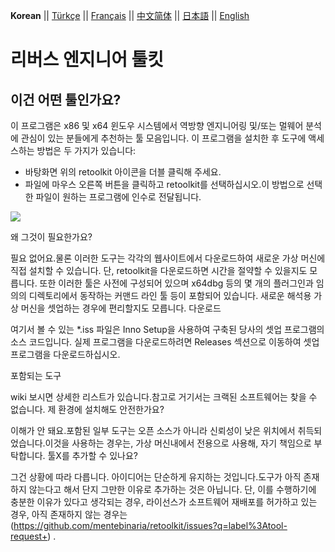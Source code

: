 __Korean__ || [Türkçe](./README_tr_TR.md) || [Français](./README_fr_FR.md) || [中文简体](./README_zh_CN.md) || [日本語](./README_jp_JP.md) || [English](./README.md)

# 리버스 엔지니어 툴킷
## 이건 어떤 툴인가요?

이 프로그램은 x86 및 x64 윈도우 시스템에서 역방향 엔지니어링 및/또는 멀웨어 분석에 관심이 있는 분들에게 추천하는 툴 모음입니다.
이 프로그램을 설치한 후 도구에 액세스하는 방법은 두 가지가 있습니다:

   * 바탕화면 위의 retoolkit 아이콘을 더블 클릭해 주세요.
   * 파일에 마우스 오른쪽 버튼을 클릭하고 retoolkit를 선택하십시오.이 방법으로 선택한 파일이 원하는 프로그램에 인수로 전달됩니다.

![](assets/retoolkit.gif)


왜 그것이 필요한가요?

필요 없어요.물론 이러한 도구는 각각의 웹사이트에서 다운로드하여 새로운 가상 머신에 직접 설치할 수 있습니다.
단, retoolkit을 다운로드하면 시간을 절약할 수 있을지도 모릅니다.
또한 이러한 툴은 사전에 구성되어 있으며 x64dbg 등의 몇 개의 플러그인과 임의의 디렉토리에서 동작하는 커맨드 라인 툴 등이 포함되어 있습니다.
새로운 해석용 가상 머신을 셋업하는 경우에 편리할지도 모릅니다.
다운로드

여기서 볼 수 있는 *.iss 파일은 Inno Setup을 사용하여 구축된 당사의 셋업 프로그램의 소스 코드입니다. 
실제 프로그램을 다운로드하려면 Releases 섹션으로 이동하여 셋업 프로그램을 다운로드하십시오.

포함되는 도구

wiki 보시면 상세한 리스트가 있습니다.참고로 거기서는 크랙된 소프트웨어는 찾을 수 없습니다.
제 환경에 설치해도 안전한가요?

이해가 안 돼요.포함된 일부 도구는 오픈 소스가 아니라 신뢰성이 낮은 위치에서 취득되었습니다.이것을 사용하는 경우는, 가상 머신내에서 전용으로 사용해, 자기 책임으로 부탁합니다.
툴X를 추가할 수 있나요?

그건 상황에 따라 다릅니다.
아이디어는 단순하게 유지하는 것입니다.도구가 아직 존재하지 않는다고 해서 단지 그만한 이유로 추가하는 것은 아닙니다.
단, 이를 수행하기에 충분한 이유가 있다고 생각되는 경우, 라이선스가 소프트웨어 재배포를 허가하고 있는 경우, 아직 존재하지 않는 경우는
(https://github.com/mentebinaria/retoolkit/issues?q=label%3Atool-request+) .
